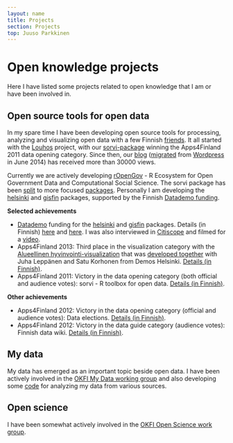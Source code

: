 ```yaml
---
layout: name
title: Projects
section: Projects
top: Juuso Parkkinen
---
```


Open knowledge projects
=======================

Here I have listed some projects related to open knowledge that I am or have been involved in.

Open source tools for open data
-------------------------------

In my spare time I have been developing open source tools for processing, analyzing and visualizing open data with a few Finnish [friends](http://louhos.github.io/contact.html). It all started with the [Louhos](http://louhos.github.io/) project, with our [sorvi-package](http://louhos.github.io/sorvi/index.html) winning the Apps4Finland 2011 data opening category. Since then, our [blog](http://louhos.github.io/news/2014/06/07/uusiblogi/) ([migrated](http://louhos.github.io/news/2014/06/07/uusiblogi/) from [Wordpress](http://louhos.wordpress.com/) in June 2014) has received more than 30000 views. 

Currently we are actively developing [rOpenGov](http://ropengov.github.io/) - R Ecosystem for Open Government Data and Computational Social Science. The sorvi package has been [split](http://louhos.github.io/news/2014/06/07/uusiblogi/) to more focused [packages](http://ropengov.github.io/projects/). Personally I am developing the [helsinki](https://github.com/rOpenGov/helsinki) and [gisfin](https://github.com/rOpenGov/gisfin) packages, supported by the Finnish [Datademo funding](http://datademo.fi/english/).

**Selected achievements**

* [Datademo](http://datademo.fi/) funding for the [helsinki](https://github.com/rOpenGov/helsinki) and [gisfin](https://github.com/rOpenGov/gisfin) packages. Details (in Finnish) [here](http://datademo.fi/ensimmaisen-kierroksen-tulokset/) and [here](http://datademo.fi/kevatkierroksen-tulokset/). I was also interviewed in [Citiscope](http://www.citiscope.org/story/2014/how-helsinki-mashed-open-data-regionalism) and filmed for a [video](https://www.youtube.com/watch?v=p733z0bUlnw).
* Apps4Finland 2013: Third place in the visualization category with the [Alueellinen hyvinvointi-visualization](http://spark.rstudio.com/ouzor/Sotkanet/) that was [developed together](http://www.demoshelsinki.fi/kasi-ylos-jos-yhteiskunta-ja-data-kiinnostavat/) with Juha Leppänen and Satu Korhonen from Demos Helsinki. [Details (in Finnish)](http://www.apps4finland.fi/kilpailutyo/alueellinen-hyvinvointi/).
* Apps4Finland 2011: Victory in the data opening category (both official and audience votes): sorvi - R toolbox for open data. [Details (in Finnish)](http://apps4finland.fi/2011/10/24/datan-avaus-sorvi-avoimen-datan-tyokalupakki-r-kielelle/).

**Other achievements**
<!-- consider moving to info/cv -->

* Apps4Finland 2012: Victory in the data opening category (official and audience votes): Data elections. [Details (in Finnish)](http://apps4finland.fi/2012/10/28/datan-avaus-datavaalit/).
* Apps4Finland 2012: Victory in the data guide category (audience votes): Finnish data wiki. [Details (in Finnish)](http://apps4finland.fi/2012/09/22/dataopas-suomalainen-datawiki/).


My data
-------

My data has emerged as an important topic beside open data. I have been actively involved in the [OKFI My Data working group](http://fi.okfn.org/wg/my-data/) and also developing some [code](https://github.com/ouzor/mydata) for analyzing my data from various sources.


Open science
------------

I have been somewhat actively involved in the [OKFI Open Science work group](http://fi.okfn.org/wg/openscience/). 




<!--
Research on computational systems biology and medicine
------------------------------------------

See the [Research](/research) page for more information and related publications.

[Project home page](http://research.ics.aalto.fi/mi/bio.shtml)

Developing advanced machine learning methods to biomedical data analysis with applications in drug discovery.

This is main project as a doctroal student at Helsinki Institute for Information Technology HIIT, Aalto University. 

Information about my doctoral research can be found at my [homepage at Aalto University](http://users.ics.aalto.fi/japarkki/)  
-->